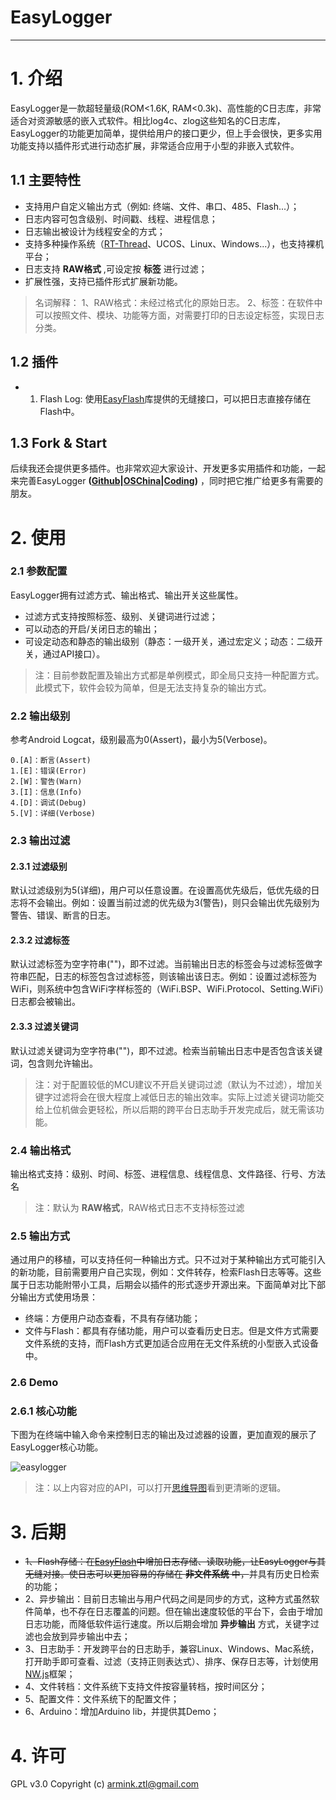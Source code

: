 # EasyLogger

---

# 1. 介绍

EasyLogger是一款超轻量级(ROM<1.6K, RAM<0.3k)、高性能的C日志库，非常适合对资源敏感的嵌入式软件。相比log4c、zlog这些知名的C日志库，EasyLogger的功能更加简单，提供给用户的接口更少，但上手会很快，更多实用功能支持以插件形式进行动态扩展，非常适合应用于小型的非嵌入式软件。

## 1.1 主要特性

- 支持用户自定义输出方式（例如: 终端、文件、串口、485、Flash...）；
- 日志内容可包含级别、时间戳、线程、进程信息；
- 日志输出被设计为线程安全的方式；
- 支持多种操作系统（[RT-Thread](http://www.rt-thread.org/)、UCOS、Linux、Windows...），也支持裸机平台；
- 日志支持 **RAW格式** ,可设定按 **标签** 进行过滤；
- 扩展性强，支持已插件形式扩展新功能。

> 名词解释：
1、RAW格式：未经过格式化的原始日志。
2、标签：在软件中可以按照文件、模块、功能等方面，对需要打印的日志设定标签，实现日志分类。

## 1.2 插件

- 1. Flash Log: 使用[EasyFlash](https://github.com/armink/EasyFlash)库提供的无缝接口，可以把日志直接存储在Flash中。

## 1.3 Fork & Start

后续我还会提供更多插件。也非常欢迎大家设计、开发更多实用插件和功能，一起来完善EasyLogger **([Github](https://github.com/armink/EasyLogger)|[OSChina](http://git.oschina.net/armink/EasyLogger)|[Coding](https://coding.net/u/armink/p/EasyLogger/git))** ，同时把它推广给更多有需要的朋友。

# 2. 使用

### 2.1 参数配置

EasyLogger拥有过滤方式、输出格式、输出开关这些属性。

- 过滤方式支持按照标签、级别、关键词进行过滤；
- 可以动态的开启/关闭日志的输出；
- 可设定动态和静态的输出级别（静态：一级开关，通过宏定义；动态：二级开关，通过API接口）。

> 注：目前参数配置及输出方式都是单例模式，即全局只支持一种配置方式。此模式下，软件会较为简单，但是无法支持复杂的输出方式。

### 2.2 输出级别

参考Android Logcat，级别最高为0(Assert)，最小为5(Verbose)。

```
0.[A]：断言(Assert)
1.[E]：错误(Error)
2.[W]：警告(Warn)
3.[I]：信息(Info)
4.[D]：调试(Debug)
5.[V]：详细(Verbose)
```

### 2.3 输出过滤

#### 2.3.1 过滤级别

默认过滤级别为5(详细)，用户可以任意设置。在设置高优先级后，低优先级的日志将不会输出。例如：设置当前过滤的优先级为3(警告)，则只会输出优先级别为警告、错误、断言的日志。

#### 2.3.2 过滤标签

默认过滤标签为空字符串("")，即不过滤。当前输出日志的标签会与过滤标签做字符串匹配，日志的标签包含过滤标签，则该输出该日志。例如：设置过滤标签为WiFi，则系统中包含WiFi字样标签的（WiFi.BSP、WiFi.Protocol、Setting.WiFi）日志都会被输出。

#### 2.3.3 过滤关键词

默认过滤关键词为空字符串("")，即不过滤。检索当前输出日志中是否包含该关键词，包含则允许输出。

> 注：对于配置较低的MCU建议不开启关键词过滤（默认为不过滤），增加关键字过滤将会在很大程度上减低日志的输出效率。实际上过滤关键词功能交给上位机做会更轻松，所以后期的跨平台日志助手开发完成后，就无需该功能。

### 2.4 输出格式

输出格式支持：级别、时间、标签、进程信息、线程信息、文件路径、行号、方法名

> 注：默认为 **RAW格式**，RAW格式日志不支持标签过滤

### 2.5 输出方式

通过用户的移植，可以支持任何一种输出方式。只不过对于某种输出方式可能引入的新功能，目前需要用户自己实现，例如：文件转存，检索Flash日志等等。这些属于日志功能附带小工具，后期会以插件的形式逐步开源出来。下面简单对比下部分输出方式使用场景：

- 终端：方便用户动态查看，不具有存储功能；
- 文件与Flash：都具有存储功能，用户可以查看历史日志。但是文件方式需要文件系统的支持，而Flash方式更加适合应用在无文件系统的小型嵌入式设备中。

### 2.6 Demo

### 2.6.1 核心功能

下图为在终端中输入命令来控制日志的输出及过滤器的设置，更加直观的展示了EasyLogger核心功能。

![easylogger](https://raw.githubusercontent.com/armink/EasyLogger/master/docs/images/EasyLoggerDemo.gif)

> 注：以上内容对应的API，可以打开[思维导图](http://naotu.baidu.com/viewshare.html?shareId=ausqm3j44f4k)看到更清晰的逻辑。

# 3. 后期

- ~~1、Flash存储：在[EasyFlash](https://github.com/armink/EasyFlash)中增加日志存储、读取功能，让EasyLogger与其无缝对接。使日志可以更加容易的存储在 **非文件系统** 中，~~并具有历史日检索的功能；
- 2、异步输出：目前日志输出与用户代码之间是同步的方式，这种方式虽然软件简单，也不存在日志覆盖的问题。但在输出速度较低的平台下，会由于增加日志功能，而降低软件运行速度。所以后期会增加 **异步输出** 方式，关键字过滤也会放到异步输出中去；
- 3、日志助手：开发跨平台的日志助手，兼容Linux、Windows、Mac系统，打开助手即可查看、过滤（支持正则表达式）、排序、保存日志等，计划使用[NW.js](http://www.oschina.net/p/nwjs)框架；
- 4、文件转档：文件系统下支持文件按容量转档，按时间区分；
- 5、配置文件：文件系统下的配置文件；
- 6、Arduino：增加Arduino lib，并提供其Demo；

# 4. 许可

GPL v3.0 Copyright (c) armink.ztl@gmail.com
